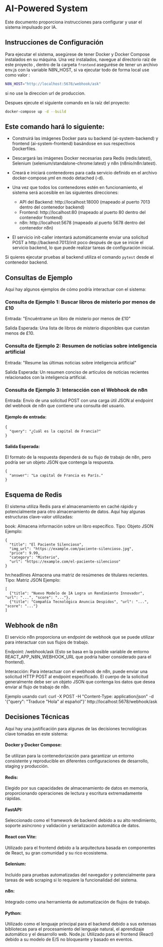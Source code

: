 # AI-Powered System

Este documento proporciona instrucciones para configurar y usar el sistema impulsado por IA.

## Instrucciones de Configuración

Para ejecutar el sistema, asegúrese de tener Docker y Docker Compose instalados en su máquina. Una vez instalados, navegue al directorio raíz de este proyecto , dentro de la carpeta `frontend` asegurése de tener un archivo env.js con la variable N8N_HOST, si va ejecutar todo de forma local use como valor :

```bash
N8N_HOST="http://localhost:5678/webhook/ask"
```

si no use la direccion url de produccion.

Despues ejecute el siguiente comando en la raíz del proyecto:

```bash
docker-compose up -d --build
```

## Este comando hará lo siguiente:

- Construirá las imágenes Docker para su backend (ai-system-backend) y frontend (ai-system-frontend) basándose en sus respectivos Dockerfiles.

- Descargará las imágenes Docker necesarias para Redis (redis:latest), Selenium (selenium/standalone-chrome:latest) y n8n (n8nio/n8n:latest).

- Creará e iniciará contenedores para cada servicio definido en el archivo docker-compose.yml en modo detached (-d).

- Una vez que todos los contenedores estén en funcionamiento, el sistema será accesible en las siguientes direcciones:

  - API del Backend: http://localhost:18000 (mapeado al puerto 7013 dentro del contenedor backend)
  - Frontend: http://localhost:80 (mapeado al puerto 80 dentro del contenedor frontend)
  - n8n: http://localhost:5678 (mapeado al puerto 5678 dentro del contenedor n8n)

- El servicio init-caller intentará automáticamente enviar una solicitud POST a http://backend:7013/init poco después de que se inicie el servicio backend, lo que puede realizar tareas de configuración inicial.

Si quieres ejecutar pruebas al backend utiliza el comando `pytest` desde el contenedor backend. 

## Consultas de Ejemplo

Aquí hay algunos ejemplos de cómo podría interactuar con el sistema:

### Consulta de Ejemplo 1: Buscar libros de misterio por menos de £10

Entrada: "Encuéntrame un libro de misterio por menos de £10"

Salida Esperada: Una lista de libros de misterio disponibles que cuestan menos de £10.

### Consulta de Ejemplo 2: Resumen de noticias sobre inteligencia artificial

Entrada: "Resume las últimas noticias sobre inteligencia artificial"

Salida Esperada: Un resumen conciso de artículos de noticias recientes relacionados con la inteligencia artificial.

### Consulta de Ejemplo 3: Interacción con el Webhook de n8n

Entrada: Envío de una solicitud POST con una carga útil JSON al endpoint del webhook de n8n que contiene una consulta del usuario.

#### Ejemplo de entrada:

```
{
  "query": "¿Cuál es la capital de Francia?"
}
```

#### Salida Esperada:

El formato de la respuesta dependerá de su flujo de trabajo de n8n, pero podría ser un objeto JSON que contenga la respuesta.

```
{
  "answer": "La capital de Francia es París."
}
```

## Esquema de Redis

El sistema utiliza Redis para el almacenamiento en caché rápido y potencialmente para otro almacenamiento de datos. Aquí hay algunas estructuras clave-valor utilizadas:

book: Almacena información sobre un libro específico.
Tipo: Objeto JSON
Ejemplo:

```
{
  "title": "El Paciente Silencioso",
  "img_url": "https://example.com/paciente-silencioso.jpg",
  "price": 9.99,
  "category": "Misterio",
  "url": "https://example.com/el-paciente-silencioso"
}
```

hn:headlines Almacena una matriz de resúmenes de titulares recientes.
Tipo: Matriz JSON
Ejemplo:

```
[
  {"title": "Nuevo Modelo de IA Logra un Rendimiento Innovador", "url": "...", "score": "..."},
  {"title": "Compañía Tecnológica Anuncia Despidos", "url": "...", "score": "..."}
]
```

## Webhook de n8n

El servicio n8n proporciona un endpoint de webhook que se puede utilizar para interactuar con sus flujos de trabajo.

Endpoint: /webhook/ask (Esto se basa en la posible variable de entorno REACT_APP_N8N_WEBHOOK_URL que podría haber considerado para el frontend).

Interacción: Para interactuar con el webhook de n8n, puede enviar una solicitud HTTP POST al endpoint especificado. El cuerpo de la solicitud generalmente debe ser un objeto JSON que contenga los datos que desea enviar al flujo de trabajo de n8n.

Ejemplo usando curl:
curl -X POST -H "Content-Type: application/json" -d '{"query": "Traduce \"Hola\" al español"}' http://localhost:5678/webhook/ask

## Decisiones Técnicas

Aquí hay una justificación para algunas de las decisiones tecnológicas clave tomadas en este sistema:

#### Docker y Docker Compose:

Se utilizan para la contenedorización para garantizar un entorno consistente y reproducible en diferentes configuraciones de desarrollo, staging y producción.

#### Redis:

Elegido por sus capacidades de almacenamiento de datos en memoria, proporcionando operaciones de lectura y escritura extremadamente rápidas.

#### FastAPI:

Seleccionado como el framework de backend debido a su alto rendimiento, soporte asíncrono y validación y serialización automática de datos.

#### React con Vite:

Utilizado para el frontend debido a la arquitectura basada en componentes de React, su gran comunidad y su rico ecosistema.

#### Selenium:

Incluido para pruebas automatizadas del navegador y potencialmente para tareas de web scraping si lo requiere la funcionalidad del sistema.

#### n8n:

Integrado como una herramienta de automatización de flujos de trabajo.

#### Python:

Utilizado como el lenguaje principal para el backend debido a sus extensas bibliotecas para el procesamiento del lenguaje natural, el aprendizaje automático y el desarrollo web.
Node.js: Utilizado para el frontend (React) debido a su modelo de E/S no bloqueante y basado en eventos.

